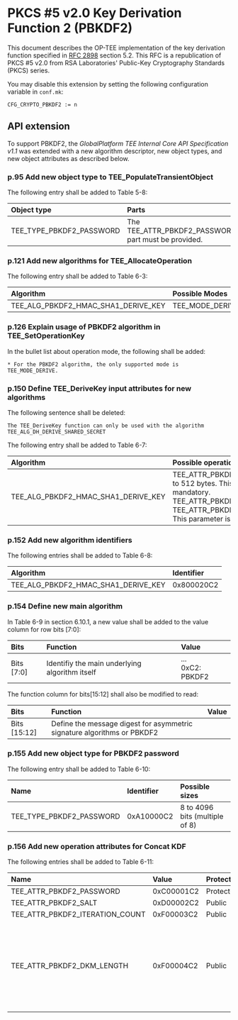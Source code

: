 # PKCS #5 v2.0 Key Derivation Function 2 (PBKDF2)

This document describes the OP-TEE implementation of the key derivation function
specified in [RFC 2898](https://www.ietf.org/rfc/rfc2898.txt) section 5.2. This
RFC is a republication of PKCS #5 v2.0 from RSA Laboratories' Public-Key
Cryptography Standards (PKCS) series.

You may disable this extension by setting the following configuration variable
in `conf.mk`:

    CFG_CRYPTO_PBKDF2 := n

## API extension

To support PBKDF2, the *GlobalPlatform TEE Internal Core API Specification
v1.1* was extended with a new algorithm descriptor, new object types, and new
object attributes as described below.

### p.95 Add new object type to TEE_PopulateTransientObject

The following entry shall be added to Table 5-8:

Object type              | Parts
:------------------------|:--------------------------------------------
TEE_TYPE_PBKDF2_PASSWORD | The TEE_ATTR_PBKDF2_PASSWORD part must be provided.

### p.121 Add new algorithms for TEE_AllocateOperation

The following entry shall be added to Table 6-3:

Algorithm                   | Possible Modes
:---------------------------|:--------------
TEE_ALG_PBKDF2_HMAC_SHA1_DERIVE_KEY | TEE_MODE_DERIVE

### p.126 Explain usage of PBKDF2 algorithm in TEE_SetOperationKey

In the bullet list about operation mode, the following shall be added:

    * For the PBKDF2 algorithm, the only supported mode is TEE_MODE_DERIVE.

### p.150 Define TEE_DeriveKey input attributes for new algorithms

The following sentence shall be deleted:

    The TEE_DeriveKey function can only be used with the algorithm
    TEE_ALG_DH_DERIVE_SHARED_SECRET

The following entry shall be added to Table 6-7:

Algorithm                   | Possible operation parameters
:---------------------------|:-----------------------------
TEE_ALG_PBKDF2_HMAC_SHA1_DERIVE_KEY | TEE_ATTR_PBKDF2_DKM_LENGTH: up to 512 bytes. This parameter is mandatory. <br> TEE_ATTR_PBKDF2_SALT <br> TEE_ATTR_PBKDF2_ITERATION_COUNT: This parameter is mandatory.

### p.152 Add new algorithm identifiers

The following entries shall be added to Table 6-8:

Algorithm                            | Identifier
:------------------------------------|:----------
TEE_ALG_PBKDF2_HMAC_SHA1_DERIVE_KEY  | 0x800020C2

### p.154 Define new main algorithm

In Table 6-9 in section 6.10.1, a new value shall be added to the value column
for row bits [7:0]:

Bits       | Function                                       | Value
:----------|:-----------------------------------------------|:-----------------
Bits [7:0] | Identifiy the main underlying algorithm itself | ...<br>0xC2: PBKDF2

The function column for bits[15:12] shall also be modified to read:

Bits         | Function                                     | Value
:------------|:---------------------------------------------|:-----------
Bits [15:12] | Define the message digest for asymmetric signature algorithms or PBKDF2 |

### p.155 Add new object type for PBKDF2 password

The following entry shall be added to Table 6-10:

Name                              | Identifier | Possible sizes
:---------------------------------|:-----------|:--------------------------------
TEE_TYPE_PBKDF2_PASSWORD          | 0xA10000C2 | 8 to 4096 bits (multiple of 8)

### p.156 Add new operation attributes for Concat KDF

The following entries shall be added to Table 6-11:

Name                               | Value      | Protection | Type  | Comment
:----------------------------------|:-----------|:-----------|:------|:--------
TEE_ATTR_PBKDF2_PASSWORD           | 0xC00001C2 | Protected  | Ref   |
TEE_ATTR_PBKDF2_SALT               | 0xD00002C2 | Public     | Ref   |
TEE_ATTR_PBKDF2_ITERATION_COUNT    | 0xF00003C2 | Public     | Value |
TEE_ATTR_PBKDF2_DKM_LENGTH         | 0xF00004C2 | Public     | Value | The length (in bytes) of the derived keying material to be generated, maximum 512.
